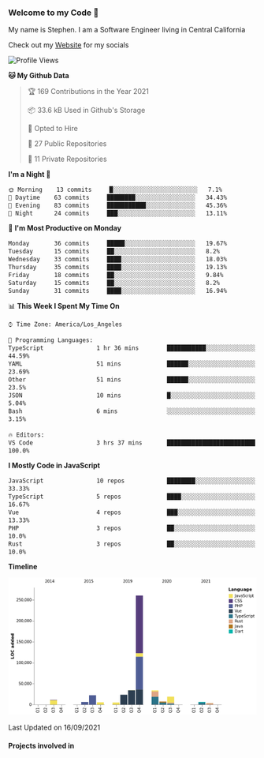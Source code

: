 ### Welcome to my Code 👋

My name is Stephen. I am a Software Engineer living in Central California

Check out my [Website](https://snipey.dev) for my socials

<!--START_SECTION:waka-->
![Profile Views](http://img.shields.io/badge/Profile%20Views-0-blue)

**🐱 My Github Data** 

> 🏆 169 Contributions in the Year 2021
 > 
> 📦 33.6 kB Used in Github's Storage 
 > 
> 💼 Opted to Hire
 > 
> 📜 27 Public Repositories 
 > 
> 🔑 11 Private Repositories  
 > 
**I'm a Night 🦉** 

```text
🌞 Morning    13 commits     █░░░░░░░░░░░░░░░░░░░░░░░░   7.1% 
🌆 Daytime    63 commits     ████████░░░░░░░░░░░░░░░░░   34.43% 
🌃 Evening    83 commits     ███████████░░░░░░░░░░░░░░   45.36% 
🌙 Night      24 commits     ███░░░░░░░░░░░░░░░░░░░░░░   13.11%

```
📅 **I'm Most Productive on Monday** 

```text
Monday       36 commits     █████░░░░░░░░░░░░░░░░░░░░   19.67% 
Tuesday      15 commits     ██░░░░░░░░░░░░░░░░░░░░░░░   8.2% 
Wednesday    33 commits     ████░░░░░░░░░░░░░░░░░░░░░   18.03% 
Thursday     35 commits     ████░░░░░░░░░░░░░░░░░░░░░   19.13% 
Friday       18 commits     ██░░░░░░░░░░░░░░░░░░░░░░░   9.84% 
Saturday     15 commits     ██░░░░░░░░░░░░░░░░░░░░░░░   8.2% 
Sunday       31 commits     ████░░░░░░░░░░░░░░░░░░░░░   16.94%

```


📊 **This Week I Spent My Time On** 

```text
⌚︎ Time Zone: America/Los_Angeles

💬 Programming Languages: 
TypeScript               1 hr 36 mins        ███████████░░░░░░░░░░░░░░   44.59% 
YAML                     51 mins             ██████░░░░░░░░░░░░░░░░░░░   23.69% 
Other                    51 mins             ██████░░░░░░░░░░░░░░░░░░░   23.5% 
JSON                     10 mins             █░░░░░░░░░░░░░░░░░░░░░░░░   5.04% 
Bash                     6 mins              ░░░░░░░░░░░░░░░░░░░░░░░░░   3.15%

🔥 Editors: 
VS Code                  3 hrs 37 mins       █████████████████████████   100.0%

```

**I Mostly Code in JavaScript** 

```text
JavaScript               10 repos            ████████░░░░░░░░░░░░░░░░░   33.33% 
TypeScript               5 repos             ████░░░░░░░░░░░░░░░░░░░░░   16.67% 
Vue                      4 repos             ███░░░░░░░░░░░░░░░░░░░░░░   13.33% 
PHP                      3 repos             ██░░░░░░░░░░░░░░░░░░░░░░░   10.0% 
Rust                     3 repos             ██░░░░░░░░░░░░░░░░░░░░░░░   10.0%

```


**Timeline**

![Chart not found](https://raw.githubusercontent.com/Snipey/Snipey/master/charts/bar_graph.png) 


 Last Updated on 16/09/2021
<!--END_SECTION:waka-->

#### Projects involved in
